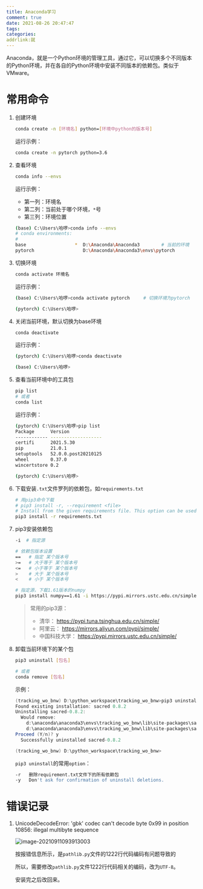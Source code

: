 ```yaml
---
title: Anaconda学习
comment: true
date: 2021-08-26 20:47:47
tags:
categories:
addrlink:就
---
```






Anaconda，就是一个Python环境的管理工具，通过它，可以切换多个不同版本的Python环境，并在各自的Python环境中安装不同版本的依赖包。类似于VMware。



# 常用命令

1. 创建环境

   ```bash
   conda create -n [环境名] python=[环境中python的版本号]
   ```

   运行示例：

   ```bash
   conda create -n pytorch python=3.6
   ```

2. 查看环境

   ```bash
   conda info --envs
   ```

   运行示例：

   - 第一列：环境名
   - 第二列：当前处于哪个环境，`*`号
   - 第三列：环境位置

   ```bash
   (base) C:\Users\哈啰>conda info --envs
   # conda environments:
   #
   base                  *  D:\Anaconda\Anaconda3        # 当前的环境
   pytorch                  D:\Anaconda\Anaconda3\envs\pytorch
   ```

3. 切换环境

   ```bash
   conda activate 环境名
   ```

   运行示例：

   ```bash
   (base) C:\Users\哈啰>conda activate pytorch     # 切换环境为pytorch
   
   (pytorch) C:\Users\哈啰>
   ```

4. 关闭当前环境，默认切换为base环境

   ```bash
   conda deactivate
   ```

   运行示例：

   ```bash
   (pytorch) C:\Users\哈啰>conda deactivate
   
   (base) C:\Users\哈啰>
   ```

5. 查看当前环境中的工具包

   ```bash
   pip list
   # 或者
   conda list
   ```

   运行示例：

   ```bash
   (pytorch) C:\Users\哈啰>pip list
   Package      Version
   ------------ -------------------
   certifi      2021.5.30
   pip          21.0.1
   setuptools   52.0.0.post20210125
   wheel        0.37.0
   wincertstore 0.2
   
   (pytorch) C:\Users\哈啰>
   ```

6. 下载安装`.txt`文件罗列的依赖包，如`requirements.txt`

   ```bash
   # 用pip3命令下载
   # pip3 install -r, --requirement <file>    
   # Install from the given requirements file. This option can be used multiple times.
   pip3 install -r requirements.txt
   ```

7. pip3安装依赖包

   ```bash
   -i  # 指定源
   
   # 依赖包版本设置
   ==   # 指定 某个版本号
   >=   # 大于等于 某个版本号
   <=   # 小于等于 某个版本号
   >    # 大于 某个版本号
   <    # 小于 某个版本号
   
   # 指定源，下载1.61版本的numpy
   pip3 install numpy==1.61 -i https://pypi.mirrors.ustc.edu.cn/simple/
   ```

   > 常用的pip3源：
   >
   > - 清华： https://pypi.tuna.tsinghua.edu.cn/simple/
   > - 阿里云： https://mirrors.aliyun.com/pypi/simple/
   > - 中国科技大学： https://pypi.mirrors.ustc.edu.cn/simple/



8. 卸载当前环境下的某个包

   ```bash
   pip3 uninstall [包名]
   
   # 或者
   conda remove [包名]
   ```

   示例：

   ```java
   (tracking_wo_bnw) D:\python_workspace\tracking_wo_bnw>pip3 uninstall sacred
   Found existing installation: sacred 0.8.2
   Uninstalling sacred-0.8.2:
     Would remove:
       d:\anaconda\anaconda3\envs\tracking_wo_bnw\lib\site-packages\sacred-0.8.2.dist-info\*
       d:\anaconda\anaconda3\envs\tracking_wo_bnw\lib\site-packages\sacred\*
   Proceed (Y/n)? y
     Successfully uninstalled sacred-0.8.2
   
   (tracking_wo_bnw) D:\python_workspace\tracking_wo_bnw>
   ```

   `pip3 uninstall`的常用`option`：

   ```bash
   -r   删除requirement.txt文件下的所有依赖包
   -y   Don't ask for confirmation of uninstall deletions.
   ```

   





# 错误记录

1. UnicodeDecodeError: 'gbk' codec can't decode byte 0x99 in position 10856: illegal multibyte sequence

   ![image-20210911093913003](D:\blog\source\_drafts\Anaconda学习\1.png)

   按报错信息所示，是`pathlib.py`文件的1222行代码编码有问题导致的

   所以，需要修改`pathlib.py`文件1222行代码相关的编码，改为`UTF-8`。

   安装完之后改回来。


